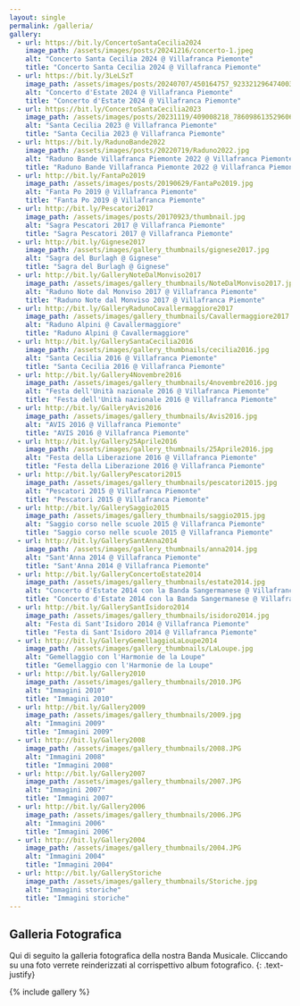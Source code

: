 ```yaml
---
layout: single
permalink: /galleria/
gallery:
  - url: https://bit.ly/ConcertoSantaCecilia2024
    image_path: /assets/images/posts/20241216/concerto-1.jpeg
    alt: "Concerto Santa Cecilia 2024 @ Villafranca Piemonte"
    title: "Concerto Santa Cecilia 2024 @ Villafranca Piemonte"
  - url: https://bit.ly/3LeLSzT
    image_path: /assets/images/posts/20240707/450164757_923321296474003_4741503378782314434_n.jpg
    alt: "Concerto d'Estate 2024 @ Villafranca Piemonte"
    title: "Concerto d'Estate 2024 @ Villafranca Piemonte"
  - url: https://bit.ly/ConcertoSantaCecilia2023
    image_path: /assets/images/posts/20231119/409008218_786098613529606_7111921851532941393_n.jpg
    alt: "Santa Cecilia 2023 @ Villafranca Piemonte"
    title: "Santa Cecilia 2023 @ Villafranca Piemonte"
  - url: https://bit.ly/RadunoBande2022
    image_path: /assets/images/posts/20220719/Raduno2022.jpg
    alt: "Raduno Bande Villafranca Piemonte 2022 @ Villafranca Piemonte"
    title: "Raduno Bande Villafranca Piemonte 2022 @ Villafranca Piemonte"
  - url: http://bit.ly/FantaPo2019
    image_path: /assets/images/posts/20190629/FantaPo2019.jpg
    alt: "Fanta Po 2019 @ Villafranca Piemonte"
    title: "Fanta Po 2019 @ Villafranca Piemonte"
  - url: http://bit.ly/Pescatori2017
    image_path: /assets/images/posts/20170923/thumbnail.jpg
    alt: "Sagra Pescatori 2017 @ Villafranca Piemonte"
    title: "Sagra Pescatori 2017 @ Villafranca Piemonte"
  - url: http://bit.ly/Gignese2017
    image_path: /assets/images/gallery_thumbnails/gignese2017.jpg
    alt: "Sagra del Burlagh @ Gignese"
    title: "Sagra del Burlagh @ Gignese"
  - url: http://bit.ly/GalleryNoteDalMonviso2017
    image_path: /assets/images/gallery_thumbnails/NoteDalMonviso2017.jpg
    alt: "Raduno Note dal Monviso 2017 @ Villafranca Piemonte"
    title: "Raduno Note dal Monviso 2017 @ Villafranca Piemonte"
  - url: http://bit.ly/GalleryRadunoCavallermaggiore2017
    image_path: /assets/images/gallery_thumbnails/Cavallermaggiore2017.jpg
    alt: "Raduno Alpini @ Cavallermaggiore"
    title: "Raduno Alpini @ Cavallermaggiore"
  - url: http://bit.ly/GallerySantaCecilia2016
    image_path: /assets/images/gallery_thumbnails/cecilia2016.jpg
    alt: "Santa Cecilia 2016 @ Villafranca Piemonte"
    title: "Santa Cecilia 2016 @ Villafranca Piemonte"
  - url: http://bit.ly/Gallery4Novembre2016
    image_path: /assets/images/gallery_thumbnails/4novembre2016.jpg
    alt: "Festa dell'Unità nazionale 2016 @ Villafranca Piemonte"
    title: "Festa dell'Unità nazionale 2016 @ Villafranca Piemonte"
  - url: http://bit.ly/GalleryAvis2016
    image_path: /assets/images/gallery_thumbnails/Avis2016.jpg
    alt: "AVIS 2016 @ Villafranca Piemonte"
    title: "AVIS 2016 @ Villafranca Piemonte"
  - url: http://bit.ly/Gallery25Aprile2016
    image_path: /assets/images/gallery_thumbnails/25Aprile2016.jpg
    alt: "Festa della Liberazione 2016 @ Villafranca Piemonte"
    title: "Festa della Liberazione 2016 @ Villafranca Piemonte"
  - url: http://bit.ly/GalleryPescatori2015
    image_path: /assets/images/gallery_thumbnails/pescatori2015.jpg
    alt: "Pescatori 2015 @ Villafranca Piemonte"
    title: "Pescatori 2015 @ Villafranca Piemonte"
  - url: http://bit.ly/GallerySaggio2015
    image_path: /assets/images/gallery_thumbnails/saggio2015.jpg
    alt: "Saggio corso nelle scuole 2015 @ Villafranca Piemonte"
    title: "Saggio corso nelle scuole 2015 @ Villafranca Piemonte"
  - url: http://bit.ly/GallerySantAnna2014
    image_path: /assets/images/gallery_thumbnails/anna2014.jpg
    alt: "Sant'Anna 2014 @ Villafranca Piemonte"
    title: "Sant'Anna 2014 @ Villafranca Piemonte"
  - url: http://bit.ly/GalleryConcertoEstate2014
    image_path: /assets/images/gallery_thumbnails/estate2014.jpg
    alt: "Concerto d'Estate 2014 con la Banda Sangermanese @ Villafranca Piemonte"
    title: "Concerto d'Estate 2014 con la Banda Sangermanese @ Villafranca Piemonte"
  - url: http://bit.ly/GallerySantIsidoro2014
    image_path: /assets/images/gallery_thumbnails/isidoro2014.jpg
    alt: "Festa di Sant'Isidoro 2014 @ Villafranca Piemonte"
    title: "Festa di Sant'Isidoro 2014 @ Villafranca Piemonte"
  - url: http://bit.ly/GalleryGemellaggioLaLoupe2014
    image_path: /assets/images/gallery_thumbnails/LaLoupe.jpg
    alt: "Gemellaggio con l'Harmonie de la Loupe"
    title: "Gemellaggio con l'Harmonie de la Loupe"
  - url: http://bit.ly/Gallery2010
    image_path: /assets/images/gallery_thumbnails/2010.JPG
    alt: "Immagini 2010"
    title: "Immagini 2010"
  - url: http://bit.ly/Gallery2009
    image_path: /assets/images/gallery_thumbnails/2009.jpg
    alt: "Immagini 2009"
    title: "Immagini 2009"
  - url: http://bit.ly/Gallery2008
    image_path: /assets/images/gallery_thumbnails/2008.JPG
    alt: "Immagini 2008"
    title: "Immagini 2008"
  - url: http://bit.ly/Gallery2007
    image_path: /assets/images/gallery_thumbnails/2007.JPG
    alt: "Immagini 2007"
    title: "Immagini 2007"
  - url: http://bit.ly/Gallery2006
    image_path: /assets/images/gallery_thumbnails/2006.JPG
    alt: "Immagini 2006"
    title: "Immagini 2006"
  - url: http://bit.ly/Gallery2004
    image_path: /assets/images/gallery_thumbnails/2004.JPG
    alt: "Immagini 2004"
    title: "Immagini 2004"
  - url: http://bit.ly/GalleryStoriche
    image_path: /assets/images/gallery_thumbnails/Storiche.jpg
    alt: "Immagini storiche"
    title: "Immagini storiche"
---
```


## Galleria Fotografica

Qui di seguito la galleria fotografica della nostra Banda Musicale. Cliccando su una foto verrete reinderizzati al corrispettivo album fotografico.
{: .text-justify}

{% include gallery %}
